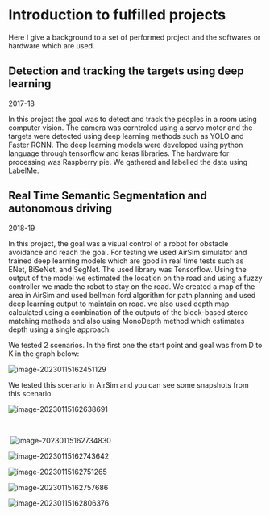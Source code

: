 # Introduction to fulfilled projects

Here I give a background to a set of performed project and the softwares or hardware which are used.

## Detection and tracking the targets using deep learning

2017-18

In this project the goal was to detect and track the peoples in a room using computer vision. The camera was corntroled using a servo motor and the targets were detected using deep learning methods such as YOLO and Faster RCNN. The deep learning models were developed using python language through tensorflow and keras libraries. The hardware for processing was Raspberry pie. We gathered and labelled the data using LabelMe. 





## Real Time Semantic Segmentation and autonomous driving

2018-19

In this project, the goal was a visual control of a robot for obstacle avoidance and reach the goal. For testing we used AirSim simulator and trained deep learning models which are good in real time tests such as ENet, BiSeNet, and SegNet. The used library was Tensorflow. Using the output of the model we estimated the location on the road and using a fuzzy controller we made the robot to stay  on the road. We created a map of the area in AirSim and used bellman ford algorithm for path planning and used deep learning output to maintain on road. we also used depth map calculated using a combination of the outputs of the block-based stereo matching methods and also using MonoDepth method which estimates depth using a single approach. 

We tested 2 scenarios. In the first one the start point and goal was from D to K in the graph below:

![image-20230115162451129](C:\Users\Milad\AppData\Roaming\Typora\typora-user-images\image-20230115162451129.png)

We tested this scenario in AirSim and you can see some snapshots from this scenario

![image-20230115162638691](C:\Users\Milad\AppData\Roaming\Typora\typora-user-images\image-20230115162638691.png) 

​                               

​         ![image-20230115162734830](C:\Users\Milad\AppData\Roaming\Typora\typora-user-images\image-20230115162734830.png)

 ![image-20230115162743642](C:\Users\Milad\AppData\Roaming\Typora\typora-user-images\image-20230115162743642.png)

![image-20230115162751265](C:\Users\Milad\AppData\Roaming\Typora\typora-user-images\image-20230115162751265.png)

![image-20230115162757686](C:\Users\Milad\AppData\Roaming\Typora\typora-user-images\image-20230115162757686.png)

![image-20230115162806376](C:\Users\Milad\AppData\Roaming\Typora\typora-user-images\image-20230115162806376.png)

